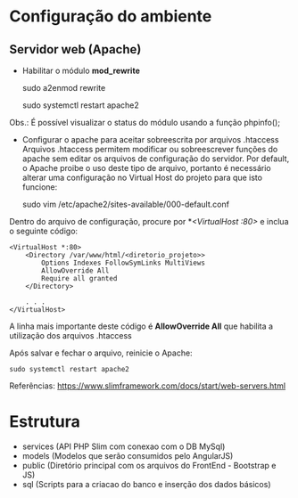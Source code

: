 # Configuração do ambiente

## Servidor web (Apache)
* Habilitar o módulo **mod_rewrite**

    sudo a2enmod rewrite

    sudo systemctl restart apache2

Obs.: É possível visualizar o status do módulo usando a função phpinfo();

* Configurar o apache para aceitar sobreescrita por arquivos .htaccess
Arquivos .htaccess permitem modificar ou sobreescrever funções do apache sem editar os arquivos de configuração do servidor. Por default, o Apache proibe o uso deste tipo de arquivo, portanto é necessário alterar uma configuração no Virtual Host do projeto para que isto funcione:

    sudo vim /etc/apache2/sites-available/000-default.conf

Dentro do arquivo de configuração, procure por **<VirtualHost *:80>** e inclua o seguinte código:

    <VirtualHost *:80>
        <Directory /var/www/html/<diretorio_projeto>>
            Options Indexes FollowSymLinks MultiViews
            AllowOverride All
            Require all granted
        </Directory>

        . . .
    </VirtualHost>

A linha mais importante deste código é **AllowOverride All** que habilita a utilização dos arquivos .htaccess

Após salvar e fechar o arquivo, reinicie o Apache:

    sudo systemctl restart apache2

Referências: https://www.slimframework.com/docs/start/web-servers.html

# Estrutura

- services (API PHP Slim com conexao com o DB MySql)
- models (Modelos que serão consumidos pelo AngularJS)
- public (Diretório principal com os arquivos do FrontEnd - Bootstrap e JS)
- sql (Scripts para a criacao do banco e inserção dos dados básicos)


